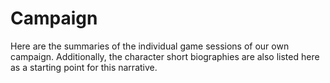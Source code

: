 # Campaign

Here are the summaries of the individual game sessions of our own campaign.
Additionally, the character short biographies are also listed here as a starting point for this narrative.
